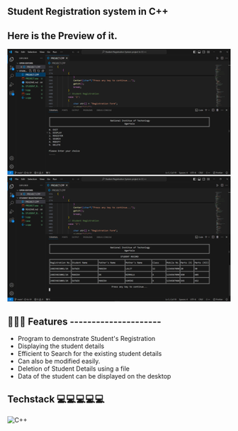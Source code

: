 ﻿## Student Registration system in C++
 ## Here is the Preview of it.
 ![logo](https://github.com/Manishchauhan7/sampleimg/blob/main/Screenshot%20(234).png)
 ![logo](https://github.com/Manishchauhan7/sampleimg/blob/main/Screenshot%20(235).png)

 ## 🚀🚀🚀 Features ---------------------
 - Program to demonstrate Student's Registration
 - Displaying the student details
 - Efficient to Search for the existing student details
 - Can also be modified easily.
 - Deletion of Student Details using a file
 - Data of the student can be displayed on the desktop


 ## Techstack 💻💻💻💻💻

 ![C++](https://img.shields.io/badge/C++-20232A?style=for-the-badge&logo=c++&logoColor=61DAFB)
 
